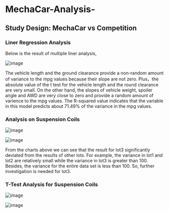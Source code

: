 # MechaCar-Analysis-

## Study Design: MechaCar vs Competition

### Liner Regression Analysis 

Below is the result of multiple liner analysis, 

![image](https://user-images.githubusercontent.com/88631769/145513917-98e74c81-a6d7-4ee7-8fba-01a551c7f5fa.png)

The vehicle length and the ground clearance provide a non-random amount of variance to the mpg values because their slope are not zero. Plus，the absolute value of the t test for the vehicle length and the round clearance are very small. On the other hand, the slopes of vehicle weight, spoiler angle and AWD are very close to zero and provide a random amount of varience to the mpg values. The R-squared value indicates that the variable in this model predicts about 71.49% of the variance in the mpg values. 

### Analysis on Suspension Coils 

![image](https://user-images.githubusercontent.com/88631769/145519836-5be053c0-267f-4e9d-8a3d-a0a3ab5d7c10.png)

![image](https://user-images.githubusercontent.com/88631769/145519914-bdd8b7e8-4fde-4ffd-beab-ce10892d4caa.png)

From the charts above we can see that the result for lot3 significantly deviated from the results of other lots. For example, the variance in lot1 and lot2 are relatively small while the variance in lot3 is greater than 100. Besides, the variance for the entire data set is less than 100. So, further investigation is needed for lot3. 

### T-Test Analysis for Suspension Coils 

![image](https://user-images.githubusercontent.com/88631769/145520863-3a58f471-31ce-4a36-b51d-12258d0a6526.png)

![image](https://user-images.githubusercontent.com/88631769/145520929-92666f8d-c7dd-40f8-ae5d-eabb744fc21d.png)




 

